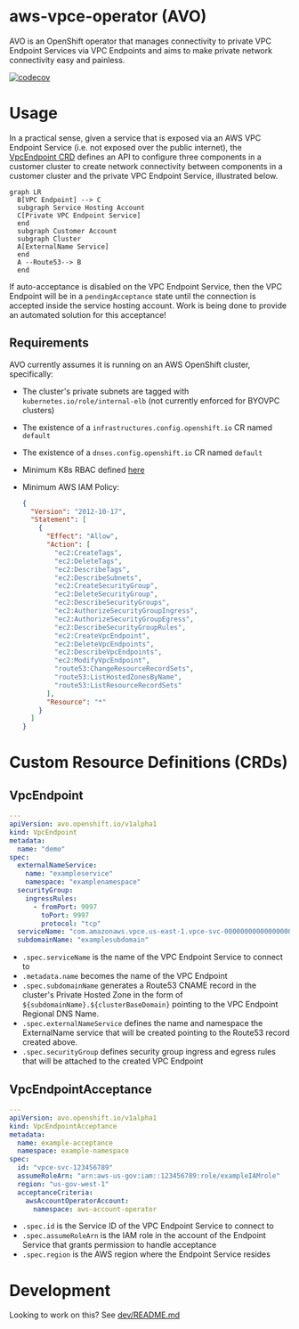 # aws-vpce-operator (AVO)

AVO is an OpenShift operator that manages connectivity to private VPC Endpoint Services via VPC Endpoints and aims to make private network connectivity easy and painless.

[![codecov](https://codecov.io/gh/openshift/aws-vpce-operator/branch/main/graph/badge.svg)](https://codecov.io/gh/openshift/aws-vpce-operator)

# Usage

In a practical sense, given a service that is exposed via an AWS VPC Endpoint Service (i.e. not exposed over the public internet), the [VpcEndpoint CRD](./deploy/crds/avo.openshift.io_vpcendpoints.yaml) defines an API to configure three components in a customer cluster to create network connectivity between components in a customer cluster and the private VPC Endpoint Service, illustrated below.

```mermaid
graph LR
  B[VPC Endpoint] --> C
  subgraph Service Hosting Account
  C[Private VPC Endpoint Service]
  end
  subgraph Customer Account
  subgraph Cluster
  A[ExternalName Service] 
  end
  A --Route53--> B
  end
```

If auto-acceptance is disabled on the VPC Endpoint Service, then the VPC Endpoint will be in a `pendingAcceptance` state until the connection is accepted inside the service hosting account. Work is being done to provide an automated solution for this acceptance!

## Requirements

AVO currently assumes it is running on an AWS OpenShift cluster, specifically:

* The cluster's private subnets are tagged with `kubernetes.io/role/internal-elb` (not currently enforced for BYOVPC clusters)
* The existence of a `infrastructures.config.openshift.io` CR named `default`
* The existence of a `dnses.config.openshift.io` CR named `default`
* Minimum K8s RBAC defined [here](./deploy/15_clusterrole.yaml)
* Minimum AWS IAM Policy:

    ```json
    {
      "Version": "2012-10-17",
      "Statement": [
        {
          "Effect": "Allow",
          "Action": [
            "ec2:CreateTags",
            "ec2:DeleteTags",
            "ec2:DescribeTags",
            "ec2:DescribeSubnets",
            "ec2:CreateSecurityGroup",
            "ec2:DeleteSecurityGroup",
            "ec2:DescribeSecurityGroups",
            "ec2:AuthorizeSecurityGroupIngress",
            "ec2:AuthorizeSecurityGroupEgress",
            "ec2:DescribeSecurityGroupRules",
            "ec2:CreateVpcEndpoint",
            "ec2:DeleteVpcEndpoints",
            "ec2:DescribeVpcEndpoints",
            "ec2:ModifyVpcEndpoint",
            "route53:ChangeResourceRecordSets",
            "route53:ListHostedZonesByName",
            "route53:ListResourceRecordSets"
          ],
          "Resource": "*"
        }
      ]
    }
    ```

# Custom Resource Definitions (CRDs)

## VpcEndpoint

```yaml
---
apiVersion: avo.openshift.io/v1alpha1
kind: VpcEndpoint
metadata:
  name: "demo"
spec:
  externalNameService:
    name: "exampleservice"
    namespace: "examplenamespace"
  securityGroup:
    ingressRules:
      - fromPort: 9997
        toPort: 9997
        protocol: "tcp"
  serviceName: "com.amazonaws.vpce.us-east-1.vpce-svc-00000000000000000"
  subdomainName: "examplesubdomain"
```

* `.spec.serviceName` is the name of the VPC Endpoint Service to connect to
* `.metadata.name` becomes the name of the VPC Endpoint
* `.spec.subdomainName` generates a Route53 CNAME record in the cluster's Private Hosted Zone in the form of `${subdomainName}.${clusterBaseDomain}` pointing to the VPC Endpoint Regional DNS Name.
* `.spec.externalNameService` defines the name and namespace the ExternalName service that will be created pointing to the Route53 record created above.
* `.spec.securityGroup` defines security group ingress and egress rules that will be attached to the created VPC Endpoint

## VpcEndpointAcceptance

```yaml
---
apiVersion: avo.openshift.io/v1alpha1
kind: VpcEndpointAcceptance
metadata:
  name: example-acceptance
  namespace: example-namespace
spec:
  id: "vpce-svc-123456789"
  assumeRoleArn: "arn:aws-us-gov:iam::123456789:role/exampleIAMrole"
  region: "us-gov-west-1"
  acceptanceCriteria:
    awsAccountOperatorAccount:
      namespace: aws-account-operator
```

* `.spec.id` is the Service ID of the VPC Endpoint Service to connect to
* `.spec.assumeRoleArn` is the IAM role in the account of the Endpoint Service that grants permission to handle acceptance
* `.spec.region` is the AWS region where the Endpoint Service resides

# Development

Looking to work on this? See [dev/README.md](./dev/README.md)
